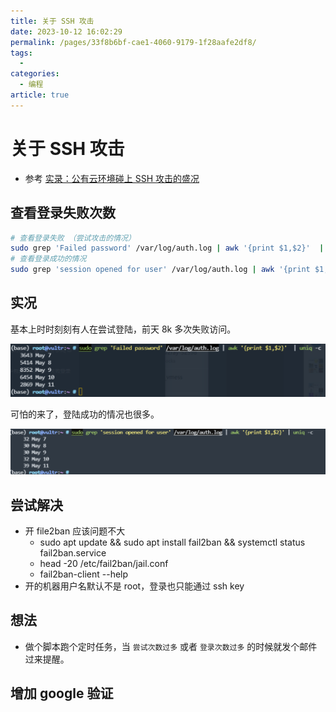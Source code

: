 ```yaml
---
title: 关于 SSH 攻击
date: 2023-10-12 16:02:29
permalink: /pages/33f8b6bf-cae1-4060-9179-1f28aafe2df8/
tags:
  - 
categories:
  - 编程
article: true
---
```


# 关于 SSH 攻击

- 参考 [实录：公有云环境碰上 SSH 攻击的盛况](https://www.v2ex.com/t/939018)

## 查看登录失败次数

```bash
# 查看登录失败 （尝试攻击的情况）
sudo grep 'Failed password' /var/log/auth.log | awk '{print $1,$2}'  | uniq -c
# 查看登录成功的情况
sudo grep 'session opened for user' /var/log/auth.log | awk '{print $1,$2}' | uniq -c
```

## 实况

基本上时时刻刻有人在尝试登陆，前天 8k 多次失败访问。

![](../images/2023-10-12-16-21-16.png)

可怕的来了，登陆成功的情况也很多。

![](../images/2023-10-12-16-21-37.png)

## 尝试解决

- 开 file2ban 应该问题不大
  - sudo apt update && sudo apt install fail2ban && systemctl status fail2ban.service
  - head -20 /etc/fail2ban/jail.conf
  - fail2ban-client --help
- 开的机器用户名默认不是 root，登录也只能通过 ssh key

## 想法

- 做个脚本跑个定时任务，当 `尝试次数过多` 或者 `登录次数过多` 的时候就发个邮件过来提醒。

## 增加 google 验证
